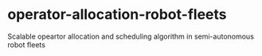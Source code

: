 # operator-allocation-robot-fleets
 Scalable opeartor allocation and scheduling algorithm in semi-autonomous robot fleets
